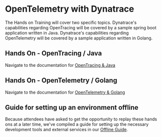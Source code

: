 # OpenTelemetry with Dynatrace
The Hands on Training will cover two specific topics.
Dynatrace's capabilities regarding OpenTracing will be covered by a sample spring boot application written in Java.
Dynatrace's capabilities regarding OpenTelemetry will be covered by a sample application written in Golang.
## Hands On - OpenTracing / Java
Navigate to the documentation for [OpenTracing & Java](./content/02_OpenTracing/)
## Hands On - OpenTelemetry / Golang
Navigate to the documentation for [OpenTelemetry & Golang](./content/03_OpenTelemetry/)

## Guide for setting up an environment offline
Because attendees have asked to get the opportunity to replay these hands ons at a later time, we've compiled a guide for setting up the necessary development tools and external services in our [Offline Guide](./offline-guide.md).
